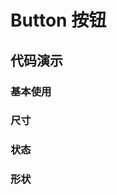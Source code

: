 # Button 按钮

## 代码演示

### 基本使用

<code src='../../site/button/baseButton.tsx'></code>

### 尺寸

<code src='../../site/button/difSizeButton.tsx'></code>

### 状态

<code src='../../site/button/difStateButton.tsx'></code>

### 形状

<code src='../../site/button/difShapeButton.tsx'></code>
